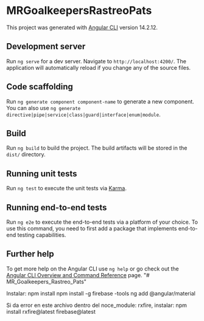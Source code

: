 # MRGoalkeepersRastreoPats

This project was generated with [Angular CLI](https://github.com/angular/angular-cli) version 14.2.12.

## Development server

Run `ng serve` for a dev server. Navigate to `http://localhost:4200/`. The application will automatically reload if you change any of the source files.

## Code scaffolding

Run `ng generate component component-name` to generate a new component. You can also use `ng generate directive|pipe|service|class|guard|interface|enum|module`.

## Build

Run `ng build` to build the project. The build artifacts will be stored in the `dist/` directory.

## Running unit tests

Run `ng test` to execute the unit tests via [Karma](https://karma-runner.github.io).

## Running end-to-end tests

Run `ng e2e` to execute the end-to-end tests via a platform of your choice. To use this command, you need to first add a package that implements end-to-end testing capabilities.

## Further help

To get more help on the Angular CLI use `ng help` or go check out the [Angular CLI Overview and Command Reference](https://angular.io/cli) page.
"# MR_Goalkeepers_Rastreo_Pats" 


Instalar:
npm install
npm install -g firebase -tools
ng add @angular/material

Si da error en este archivo dentro del noce_module: rxfire, instalar: 
npm install rxfire@latest firebase@latest


<!-- Home:
- Redirección de logout debe ser a /ingesar, no funciona redireccionamiento pero se deja así por ahora. Queda la home vacía, pero al presionar en los botones de navegación te llevan al login por el guard.
-->

<!-- Featuring:

Router:
- Ver de reutilizar lo más posible el clubParam enviandoló y no tomandolo tantas veces de la url.

SNACKBAR:
- Crear un servicio y llamarlo desde ahí para no repetirlo en todos lados.

- Crear los bolsos por piezas para de esa manera poder contabilizar un stock de cantidad. 
- Carrucel de fotos para subir foto de cada parte del equipamiento.

- Mover usuarios a dentro del club? 
- Para crear usuarios debo hacer lo mismo que para bolsos y arqueros, crear un array y hacer push del nuevo usuario y luego hacer un put de todo el arreglo a la base de datos.
 - Como se crea un nuevo club? 

-->

